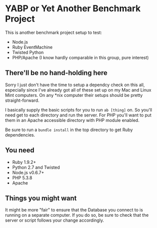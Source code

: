 # YABP or Yet Another Benchmark Project

This is another benchmark project setup to test:

* Node.js
* Ruby EventMachine
* Twisted Python
* PHP/Apache (I know hardly comparable in this group, pure interest)

## There'll be no hand-holding here

Sorry I just don't have the time to setup a dependcy check on this all, especially
since I've already got all of these set up on my Mac and Linux Mint computers. On
any *nix computer their setups should be pretty straight-forward.

I basically supply the basic scripts for you to run `ab [thing]` on. So you'll need
get to each directory and run the server. For PHP you'll want to put them in an Apache
accessible directory with PHP module enabled.

Be sure to run a `bundle install` in the top directory to get Ruby dependencies.

## You need

* Ruby 1.9.2+
* Python 2.7 and Twisted
* Node.js v0.6.7+
* PHP 5.3.8
* Apache

## Things you might want

It might be more "fair" to ensure that the Database you connect to is running on a
separate computer. If you do so, be sure to check that the server or script follows
your change accordingly.
